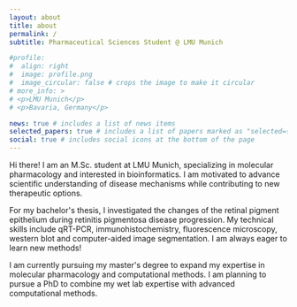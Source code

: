 ```yaml
---
layout: about
title: about
permalink: /
subtitle: Pharmaceutical Sciences Student @ LMU Munich

#profile:
#  align: right
#  image: profile.png
#  image_circular: false # crops the image to make it circular
# more_info: >
# <p>LMU Munich</p>
# <p>Bavaria, Germany</p>

news: true # includes a list of news items
selected_papers: true # includes a list of papers marked as "selected={true}"
social: true # includes social icons at the bottom of the page
---
```


Hi there! I am an M.Sc. student at LMU Munich, specializing in molecular pharmacology and interested in bioinformatics. I am motivated to advance scientific understanding of disease mechanisms while contributing to new therapeutic options.

For my bachelor's thesis, I investigated the changes of the retinal pigment epithelium during retinitis pigmentosa disease progression. My technical skills include qRT-PCR, immunohistochemistry, fluorescence microscopy, western blot and computer-aided image segmentation. I am always eager to learn new methods!

I am currently pursuing my master's degree to expand my expertise in molecular pharmacology and computational methods. I am planning to pursue a PhD to combine my wet lab expertise with advanced computational methods.
